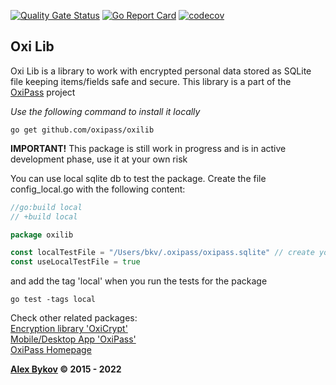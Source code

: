 [![Quality Gate Status](https://sonarcloud.io/api/project_badges/measure?project=bykovme_bslib&metric=alert_status)](https://sonarcloud.io/dashboard?id=bykovme_bslib)
[![Go Report Card](https://goreportcard.com/badge/github.com/oxipass/oxilib)](https://goreportcard.com/report/github.com/oxipass/oxilib)
[![codecov](https://codecov.io/gh/bykovme/bslib/branch/master/graph/badge.svg)](https://codecov.io/gh/bykovme/bslib)

## Oxi Lib

Oxi Lib is a library to work with encrypted personal data stored as SQLite file keeping 
items/fields safe and secure. This library is a part of the [OxiPass](https://oxipass.io) project 

*Use the following command to install it locally* 
```
go get github.com/oxipass/oxilib
```

**IMPORTANT!** This package is still work in progress and is in active development phase, 
use it at your own risk

You can use local sqlite db to test the package. Create the file config_local.go 
with the following content:
```go
//go:build local
// +build local

package oxilib

const localTestFile = "/Users/bkv/.oxipass/oxipass.sqlite" // create your own local db file for testing purposes
const useLocalTestFile = true
```
and add the tag 'local' when you run the tests for the package 
```
go test -tags local
```

Check other related packages:    
[Encryption library 'OxiCrypt'](https://github.com/oxipass/oxicrypt)  
[Mobile/Desktop App 'OxiPass'](https://github.com/oxipass/oxipass)   
[OxiPass Homepage](https://oxipass.io)   

**[Alex Bykov](https://profile.codersrank.io/user/bykovme) © 2015 - 2022**

